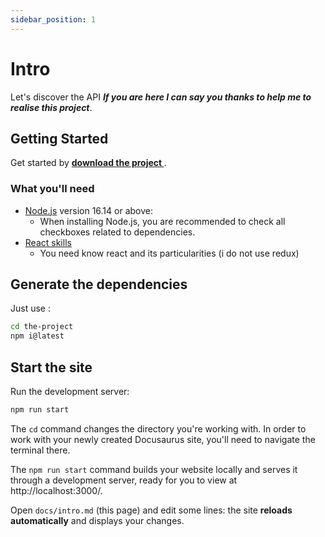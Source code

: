 ```yaml
---
sidebar_position: 1
---
```


# Intro

Let's discover the API ***If you are here I can say you thanks to help me to realise this project***.

## Getting Started

Get started by **[download the project ](https://github.com/)**.


### What you'll need

- [Node.js](https://nodejs.org/en/download/) version 16.14 or above:
  - When installing Node.js, you are recommended to check all checkboxes related to dependencies.
- [React skills](https://react.com) 
  - You need know react and its particularities (i do not use redux)

## Generate the dependencies
Just use  : 

```bash
cd the-project
npm i@latest
```

## Start the site

Run the development server:

```bash
npm run start
```

The `cd` command changes the directory you're working with. In order to work with your newly created Docusaurus site, you'll need to navigate the terminal there.

The `npm run start` command builds your website locally and serves it through a development server, ready for you to view at http://localhost:3000/.

Open `docs/intro.md` (this page) and edit some lines: the site **reloads automatically** and displays your changes.
